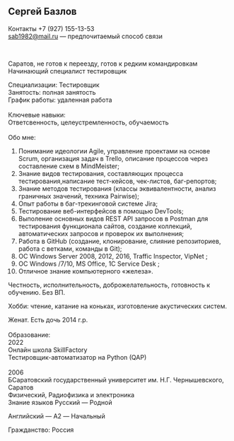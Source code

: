 ## Сергей Базлов

Контакты
 +7 (927) 155-13-53
 <br>
sab1982@mail.ru — предпочитаемый способ связи

<br>

Саратов, не готов к переезду, готов к редким командировкам
<br>
Начинающий специалист тестировщик
<br>

Специализации:
Тестировщик
<br>
Занятость: полная занятость
<br>
График работы: удаленная работа
<br>
<br>
Ключевые навыки:
<br>
Ответсвенность, целеустремленность, обучаемость
<br>
<br>
Обо мне:
<br>
1) Понимание идеологии Agile, управление проектами на основе Scrum, организация задач в Trello, описание процессов через составление схем в MindMeister;
2) Знание видов тестирования, составляющих процесса тестирования,написание тест-кейсов, чек-листов, баг-репортов;
3) Знание методов тестирования (классы эквивалентности, анализ граничных значений, техника Pairwise);
4) Опыт работы в баг-трекинговой системе Jira;
5) Тестирование веб-интерфейсов в помощью DevTools;
6) Выполение основных видов REST API запросов в Postman для тестирования функционала сайтов, создание коллекций, автоматических запросов и проверок их выполнения;
7) Работа в GitHub (создание, клонирование, слияние репозиториев, работа с ветками, команды в Git);
8) ОС Windows Server 2008, 2012, 2016, Traffic Inspector, VipNet ;
9) ОС Windows /7/10, MS Office, 1С Service Desk ;
10) Отличное знание компьютерного «железа».

Честность, исполнительность, доброжелательность, готовность к обучению.
Без ВП.

Хобби: чтение, катание на коньках, изготовление акустических систем.

Женат. Есть дочь 2014 г.р.
<br>
<br>
Образование:
<br>
2022
<br>
Онлайн школа SkillFactory
<br>
Тестировщик-автоматизатор на Python (QAP)
<br>
<br>
2006
<br>
БСаратовский государственный университет им. Н.Г. Чернышевского, Саратов
<br>
Физический, Радиофизика и электроника
<br>
Знание языков
Русский — Родной
<br>

Английский — A2 — Начальный
<br>

Гражданство: Россия
